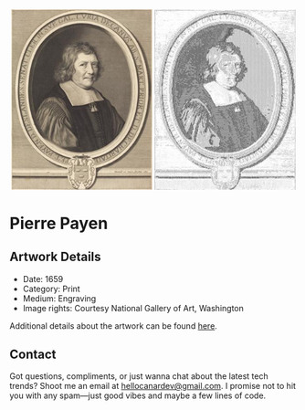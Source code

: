 <html>

<div align="center">
    <img width="49%" src="artwork.jpg" alt="artwork"/>
    <img width="49%" src="ascii_artwork.jpg" alt="artwork ASCII"/>
</div>

# Pierre Payen

## Artwork Details

- Date: 1659
- Category: Print
- Medium: Engraving
- Image rights: Courtesy National Gallery of Art, Washington

Additional details about the artwork can be found [here](https://www.artsy.net/artwork/robert-nanteuil-pierre-payen).

## Contact

Got questions, compliments, or just wanna chat about the latest tech trends? Shoot me an email
at [hellocanardev@gmail.com](mailto:hellocanardev@gmail.com). I promise not to hit you with any spam—just good vibes and
maybe a few lines of code.

</html>
